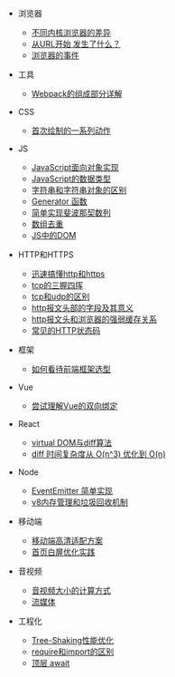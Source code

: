<!--
 * @Author: your name
 * @Date: 2021-04-15 14:11:00
 * @LastEditTime: 2021-06-04 11:11:23
 * @LastEditors: Please set LastEditors
 * @Description: In User Settings Edit
 * @FilePath: /my-docs/docs/_sidebar.md
-->
- 浏览器
  - [不同内核浏览器的差异](4234234234.md)
  - [从URL开始 发生了什么？](92364928.md)
  - [浏览器的事件](6265435.md)

- 工具
  - [Webpack的组成部分详解](6958275945.md)
    
- CSS
  - [首次绘制的一系列动作](92645987593.md)

- JS
  - [JavaScript面向对象实现](7697492387.md)
  - [JavaScript的数据类型](309476933.md)
  - [字符串和字符串对象的区别](423522352.md)
  - [Generator 函数](60234702.md)
  - [简单实现斐波那契数列](92348923.md)
  - [数组去重](65386923.md)
  - [JS中的DOM](296494422.md)

- HTTP和HTTPS
  - [迅速搞懂http和https](697023424.md)
  - [tcp的三握四挥](8623454.md)
  - [tcp和udp的区别](642073242.md)
  - [http报文头部的字段及其意义](46926484.md)
  - [http报文头和浏览器的强弱缓存关系](6047613.md)
  - [常见的HTTP状态码](380476924.md)

- 框架
  - [如何看待前端框架选型](81461207.md)

- Vue
  - [尝试理解Vue的双向绑定](11077628.md)

- React
  - [virtual DOM与diff算法](8943802.md)
  - [diff 时间复杂度从 O(n^3) 优化到 O(n) ](6406947234.md)

- Node
  - [EventEmitter 简单实现](96364926.md)
  - [v8内存管理和垃圾回收机制](926348643.md)

- 移动端
  - [移动端高清适配方案](103841964.md)
  - [首页白屏优化实践](96429643.md)
  

- 音视频
  - [音视频大小的计算方式](402742734.md)
  - [流媒体](962836925.md)

- 工程化
  - [Tree-Shaking性能优化](684647234.md)
  - [require和import的区别](7203470234.md)
  - [顶层 await](69273403.md)

